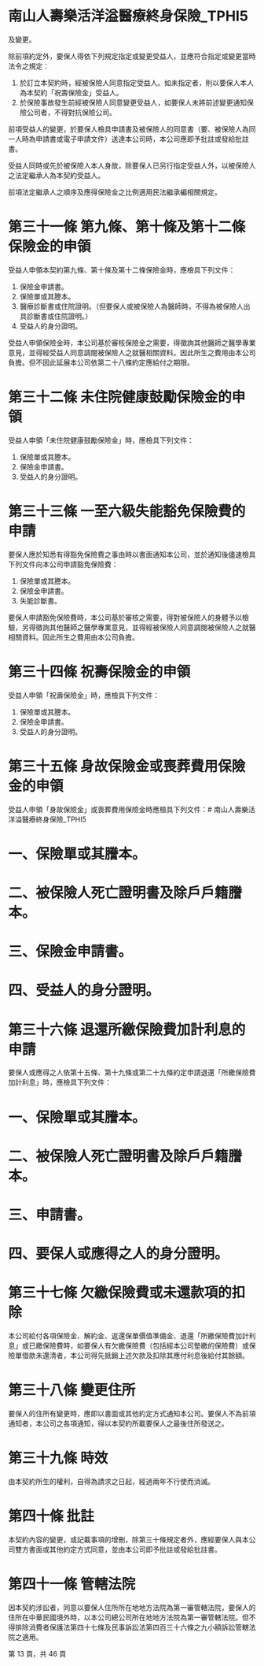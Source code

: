 # 南山人壽樂活洋溢醫療終身保險_TPHI5

及變更。

除前項約定外，要保人得依下列規定指定或變更受益人，並應符合指定或變更當時法令之規定：

1. 於訂立本契約時，經被保險人同意指定受益人。如未指定者，則以要保人本人為本契約「祝壽保險金」受益人。
2. 於保險事故發生前經被保險人同意變更受益人，如要保人未將前述變更通知保險公司者，不得對抗保險公司。

前項受益人的變更，於要保人檢具申請書及被保險人的同意書（要、被保險人為同一人時為申請書或電子申請文件）送達本公司時，本公司應即予批註或發給批註書。

受益人同時或先於被保險人本人身故，除要保人已另行指定受益人外，以被保險人之法定繼承人為本契約受益人。

前項法定繼承人之順序及應得保險金之比例適用民法繼承編相關規定。

# 第三十一條 第九條、第十條及第十二條保險金的申領

受益人申領本契約第九條、第十條及第十二條保險金時，應檢具下列文件：

1. 保險金申請書。
2. 保險單或其謄本。
3. 醫療診斷書或住院證明。（但要保人或被保險人為醫師時，不得為被保險人出具診斷書或住院證明。）
4. 受益人的身分證明。

受益人申領保險金時，本公司基於審核保險金之需要，得徵詢其他醫師之醫學專業意見，並得經受益人同意調閱被保險人之就醫相關資料。因此所生之費用由本公司負擔。但不因此延展本公司依第二十八條約定應給付之期限。

# 第三十二條 未住院健康鼓勵保險金的申領

受益人申領「未住院健康鼓勵保險金」時，應檢具下列文件：

1. 保險單或其謄本。
2. 保險金申請書。
3. 受益人的身分證明。

# 第三十三條 一至六級失能豁免保險費的申請

要保人應於知悉有得豁免保險費之事由時以書面通知本公司，並於通知後儘速檢具下列文件向本公司申請豁免保險費：

1. 保險單或其謄本。
2. 保險金申請書。
3. 失能診斷書。

要保人申請豁免保險費時，本公司基於審核之需要，得對被保險人的身體予以檢驗，另得徵詢其他醫師之醫學專業意見，並得經被保險人同意調閱被保險人之就醫相關資料。因此所生之費用由本公司負擔。

# 第三十四條 祝壽保險金的申領

受益人申領「祝壽保險金」時，應檢具下列文件：

1. 保險單或其謄本。
2. 保險金申請書。
3. 受益人的身分證明。

# 第三十五條 身故保險金或喪葬費用保險金的申領

受益人申領「身故保險金」或喪葬費用保險金時應檢具下列文件：# 南山人壽樂活洋溢醫療終身保險_TPHI5

# 一、保險單或其謄本。

# 二、被保險人死亡證明書及除戶戶籍謄本。

# 三、保險金申請書。

# 四、受益人的身分證明。

# 第三十六條   退還所繳保險費加計利息的申請

要保人或應得之人依第十五條、第十九條或第二十九條約定申請退還「所繳保險費加計利息」時，應檢具下列文件：

# 一、保險單或其謄本。

# 二、被保險人死亡證明書及除戶戶籍謄本。

# 三、申請書。

# 四、要保人或應得之人的身分證明。

# 第三十七條   欠繳保險費或未還款項的扣除

本公司給付各項保險金、解約金、返還保單價值準備金、退還「所繳保險費加計利息」或已繳保險費時，如要保人有欠繳保險費（包括經本公司墊繳的保險費）或保險單借款未還清者，本公司得先抵銷上述欠款及扣除其應付利息後給付其餘額。

# 第三十八條   變更住所

要保人的住所有變更時，應即以書面或其他約定方式通知本公司。要保人不為前項通知者，本公司之各項通知，得以本契約所載要保人之最後住所發送之。

# 第三十九條   時效

由本契約所生的權利，自得為請求之日起，經過兩年不行使而消滅。

# 第四十條   批註

本契約內容的變更，或記載事項的增刪，除第三十條規定者外，應經要保人與本公司雙方書面或其他約定方式同意，並由本公司即予批註或發給批註書。

# 第四十一條   管轄法院

因本契約涉訟者，同意以要保人住所所在地地方法院為第一審管轄法院，要保人的住所在中華民國境外時，以本公司總公司所在地地方法院為第一審管轄法院。但不得排除消費者保護法第四十七條及民事訴訟法第四百三十六條之九小額訴訟管轄法院之適用。

第 13 頁，共 46 頁
